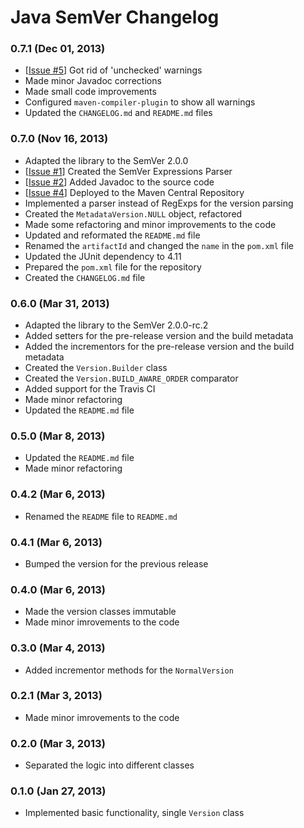 Java SemVer Changelog
=====================

### 0.7.1 (Dec 01, 2013) ###
* [[Issue #5](https://github.com/zafarkhaja/java-semver/issues/5)] Got rid of 'unchecked' warnings
* Made minor Javadoc corrections
* Made small code improvements
* Configured `maven-compiler-plugin` to show all warnings
* Updated the `CHANGELOG.md` and `README.md` files

### 0.7.0 (Nov 16, 2013) ###
* Adapted the library to the SemVer 2.0.0
* [[Issue #1](https://github.com/zafarkhaja/java-semver/issues/1)] Created the SemVer Expressions Parser
* [[Issue #2](https://github.com/zafarkhaja/java-semver/issues/2)] Added Javadoc to the source code
* [[Issue #4](https://github.com/zafarkhaja/java-semver/issues/4)] Deployed to the Maven Central Repository
* Implemented a parser instead of RegExps for the version parsing
* Created the `MetadataVersion.NULL` object, refactored
* Made some refactoring and minor improvements to the code
* Updated and reformated the `README.md` file
* Renamed the `artifactId` and changed the `name` in the `pom.xml` file
* Updated the JUnit dependency to 4.11
* Prepared the `pom.xml` file for the repository
* Created the `CHANGELOG.md` file

### 0.6.0 (Mar 31, 2013) ###
* Adapted the library to the SemVer 2.0.0-rc.2
* Added setters for the pre-release version and the build metadata
* Added the incrementors for the pre-release version and the build metadata
* Created the `Version.Builder` class
* Created the `Version.BUILD_AWARE_ORDER` comparator
* Added support for the Travis CI
* Made minor refactoring
* Updated the `README.md` file

### 0.5.0 (Mar 8, 2013) ###
* Updated the `README.md` file
* Made minor refactoring

### 0.4.2 (Mar 6, 2013) ###
* Renamed the `README` file to `README.md`

### 0.4.1 (Mar 6, 2013) ###
* Bumped the version for the previous release

### 0.4.0 (Mar 6, 2013) ###
* Made the version classes immutable
* Made minor imrovements to the code

### 0.3.0 (Mar 4, 2013) ###
* Added incrementor methods for the `NormalVersion`

### 0.2.1 (Mar 3, 2013) ###
* Made minor imrovements to the code

### 0.2.0 (Mar 3, 2013) ###
* Separated the logic into different classes

### 0.1.0 (Jan 27, 2013) ###
* Implemented basic functionality, single `Version` class
